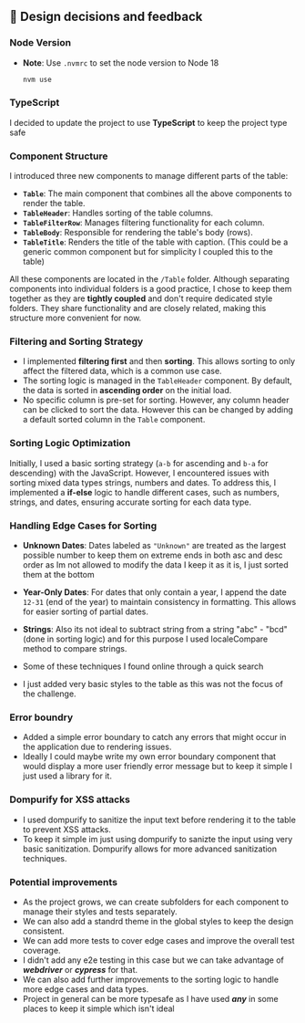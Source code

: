 
## 📝 Design decisions and feedback


### Node Version

- **Note**: Use `.nvmrc` to set the node version to Node 18

  ```sh
  nvm use
    ```

### TypeScript

I decided to update the project to use **TypeScript** to keep the project type safe

### Component Structure

I introduced three new components to manage different parts of the table:

- **`Table`**: The main component that combines all the above components to render the table.
- **`TableHeader`**: Handles sorting of the table columns.
- **`TableFilterRow`**: Manages filtering functionality for each column.
- **`TableBody`**: Responsible for rendering the table's body (rows).
- **`TableTitle`**: Renders the title of the table with caption. (This could be a generic common component but for simplicity I coupled this to the table)


All these components are located in the `/Table` folder. Although separating components into individual folders is a good practice, I chose to keep them together as they are **tightly coupled** and don't require dedicated style folders. They share functionality and are closely related, making this structure more convenient for now.

### Filtering and Sorting Strategy

- I implemented **filtering first** and then **sorting**. This allows sorting to only affect the filtered data, which is a common use case.
- The sorting logic is managed in the `TableHeader` component. By default, the data is sorted in **ascending order** on the initial load.
- No specific column is pre-set for sorting. However, any column header can be clicked to sort the data. However this can be changed by adding a default sorted column in the `Table` component.


### Sorting Logic Optimization

Initially, I used a basic sorting strategy (`a-b` for ascending and `b-a` for descending) with the JavaScript. However, I encountered issues with sorting mixed data types strings, numbers and dates.
To address this, I implemented a **if-else** logic to handle different cases, such as numbers, strings, and dates, ensuring accurate sorting for each data type.

### Handling Edge Cases for Sorting

- **Unknown Dates**: Dates labeled as `"Unknown"` are treated as the largest possible number to keep them on extreme ends in both asc and desc order as Im not allowed to modify the data I keep it as it is, I just sorted them at the bottom 
- **Year-Only Dates**: For dates that only contain a year, I append the date `12-31` (end of the year) to maintain consistency in formatting. This allows for easier sorting of partial dates.
- **Strings**: Also its not ideal to subtract string from a string "abc" - "bcd" (done in sorting logic) and for this purpose I used localeCompare method to compare strings.
- Some of these techniques I found online through a quick search

- I just added very basic styles to the table as this was not the focus of the challenge. 

### Error boundry 
- Added a simple error boundary to catch any errors that might occur in the application due to rendering issues.
- Ideally I could maybe write my own error boundary component that would display a more user friendly error message but to keep it simple I just used a library for it. 

### Dompurify for XSS attacks
- I used dompurify to sanitize the input text before rendering it to the table to prevent XSS attacks.
- To keep it simple im just using dompurify to sanizte the input using very basic sanitization. Dompurify allows for more advanced sanitization techniques.

### Potential improvements
- As the project grows, we can create subfolders for each component to manage their styles and tests separately.
- We can also add a standrd theme in the global styles to keep the design consistent.
- We can add more tests to cover edge cases and improve the overall test coverage.
- I didn't add any e2e testing in this case but we can take advantage of ***webdriver*** or ***cypress*** for that.
- We can also add further improvements to the sorting logic to handle more edge cases and data types.
- Project in general can be more typesafe as I have used ***any*** in some places to keep it simple which isn't ideal 
